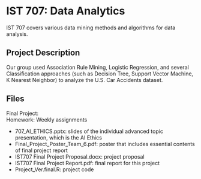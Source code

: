 # IST 707: Data Analytics 
IST 707 covers various data mining methods and algorithms for data analysis.

## Project Description
Our group used Association Rule Mining, Logistic Regression, and several Classification approaches (such as Decision Tree, Support Vector Machine, K Nearest Neighbor) to analyze the U.S. Car Accidents dataset. 

## Files
Final Project: <br>
Homework: Weekly assignments <br>
- 707_AI_ETHICS.pptx: slides of the individual advanced topic presentation, which is the AI Ethics<br>
- Final_Project_Poster_Team_6.pdf: poster that includes essential contents of final project report <br>
- IST707 Final Project Proposal.docx: project proposal <br>
- IST707 Final Project Report.pdf: final report for this project<br>
- Project_Ver.final.R: project code <br>
